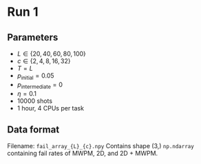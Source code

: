 # Run 1

## Parameters

* $L\in\{20,40,60,80,100\}$
* $c\in\{2,4,8,16,32\}$
* $T=L$
* $p_{\text{initial}}=0.05$
* $p_{\text{intermediate}}=0$
* $\eta=0.1$
* $10000$ shots
* 1 hour, 4 CPUs per task

## Data format

Filename: `fail_array_{L}_{c}.npy`
Contains shape $(3,)$ `np.ndarray` containing fail rates of MWPM, 2D, and 2D + MWPM.
